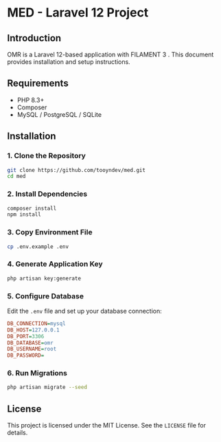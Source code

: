 # MED - Laravel 12 Project

## Introduction
OMR is a Laravel 12-based application with FILAMENT 3 . This document provides installation and setup instructions.

## Requirements
- PHP 8.3+
- Composer
- MySQL / PostgreSQL / SQLite

## Installation
### 1. Clone the Repository
```sh
git clone https://github.com/tooyndev/med.git
cd med
```

### 2. Install Dependencies
```sh
composer install
npm install
```

### 3. Copy Environment File
```sh
cp .env.example .env
```

### 4. Generate Application Key
```sh
php artisan key:generate
```

### 5. Configure Database
Edit the `.env` file and set up your database connection:
```ini
DB_CONNECTION=mysql
DB_HOST=127.0.0.1
DB_PORT=3306
DB_DATABASE=omr
DB_USERNAME=root
DB_PASSWORD=
```

### 6. Run Migrations
```sh
php artisan migrate --seed
```

## License
This project is licensed under the MIT License. See the `LICENSE` file for details.

